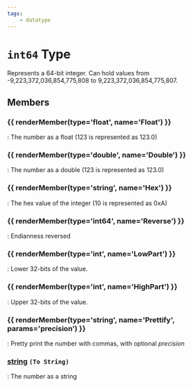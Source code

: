 ```yaml
---
tags:
    - datatype
---
```

# `int64` Type

Represents a 64-bit integer. Can hold values from -9,223,372,036,854,775,808 to 9,223,372,036,854,775,807.

## Members

### {{ renderMember(type='float', name='Float') }}

:   The number as a float (123 is represented as 123.0)

### {{ renderMember(type='double', name='Double') }}

:   The number as a double (123 is represented as 123.0)

### {{ renderMember(type='string', name='Hex') }}

:   The hex value of the integer (10 is represented as 0xA)

### {{ renderMember(type='int64', name='Reverse') }}

:   Endianness reversed

### {{ renderMember(type='int', name='LowPart') }}

:   Lower 32-bits of the value.

### {{ renderMember(type='int', name='HighPart') }}

:   Upper 32-bits of the value.

### {{ renderMember(type='string', name='Prettify', params='precision') }}

:   Pretty print the number with commas, with optional _precision_

### [string][string] `(To String)`

:   The number as a string

[double]: datatype-double.md
[float]: datatype-float.md
[int]: datatype-int.md
[int64]: datatype-int64.md
[string]: datatype-string.md
